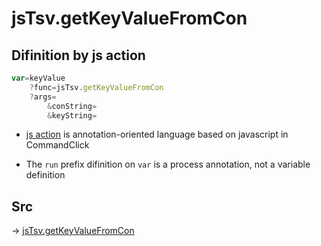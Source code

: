 # jsTsv.getKeyValueFromCon

## Difinition by js action

```js.js
var=keyValue
	?func=jsTsv.getKeyValueFromCon
	?args=
		&conString=
		&keyString=
```

- [js action](#) is annotation-oriented language based on javascript in CommandClick

- The `run` prefix difinition on `var` is a process annotation, not a variable definition

## Src

-> [jsTsv.getKeyValueFromCon](https://github.com/puutaro/CommandClick/blob/master/app/src/main/java/com/puutaro/commandclick/fragment_lib/terminal_fragment/js_interface/tsv/JsTsv.kt#L125)


